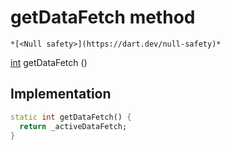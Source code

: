 


# getDataFetch method




    *[<Null safety>](https://dart.dev/null-safety)*




[int](https://api.flutter.dev/flutter/dart-core/int-class.html) getDataFetch
()








## Implementation

```dart
static int getDataFetch() {
  return _activeDataFetch;
}
```







